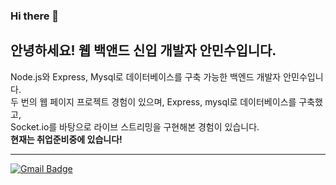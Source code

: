 ### Hi there 👋

## 안녕하세요! 웹 백앤드 신입 개발자 안민수입니다.
 
Node.js와 Express, Mysql로 데이터베이스를 구축 가능한 백엔드 개발자 안민수입니다.<br> 
두 번의 웹 페이지 프로젝트 경험이 있으며, Express, mysql로 데이터베이스를 구축했고,<br> 
Socket.io를 바탕으로 라이브 스트리밍을 구현해본 경험이 있습니다.<br>
**현재는 취업준비중에 있습니다!**


***

		
  [![Gmail Badge](https://img.shields.io/badge/Gmail-d14836?style=flat-square&logo=Gmail&logoColor=white&link=mailto:dksaksen7@gmail.com)](mailto:dksaksen7@gmail.com)
	
